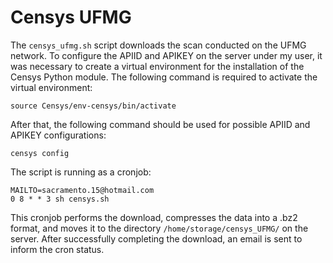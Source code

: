 # Censys UFMG

The `censys_ufmg.sh` script downloads the scan conducted on the UFMG network. To configure the APIID and APIKEY on the server under my user, it was necessary to create a virtual environment for the installation of the Censys Python module. The following command is required to activate the virtual environment:

```
source Censys/env-censys/bin/activate
```

After that, the following command should be used for possible APIID and APIKEY configurations:

```
censys config
```

The script is running as a cronjob:

```
MAILTO=sacramento.15@hotmail.com
0 8 * * 3 sh censys.sh
```

This cronjob performs the download, compresses the data into a .bz2 format, and moves it to the directory ```/home/storage/censys_UFMG/``` on the server. After successfully completing the download, an email is sent to inform the cron status.

